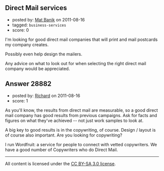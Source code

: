 ## Direct Mail services

- posted by: [Mat Banik](https://stackexchange.com/users/-1/6605-mat-banik) on 2011-08-16
- tagged: `business-services`
- score: 0

I'm looking for good direct mail companies that will print and mail postcards my company creates.

Possibly even help design the mailers.

Any advice on what to look out for when selecting the right direct mail company would be appreciated.


## Answer 28882

- posted by: [Richard](https://stackexchange.com/users/-1/12722-richard) on 2011-08-16
- score: 1

As you'll know, the results from direct mail are measurable, so a good direct mail company has good results from previous campaigns. Ask for facts and figures on what they've achieved -- not just work samples to look at.

A big key to good results is in the copywriting, of course. Design / layout is of course also important. Are you looking for copywriting?

I run Wordfruit: a service for people to connect with vetted copywriters. We have a good number of Copywriters who do Direct Mail.







---

All content is licensed under the [CC BY-SA 3.0 license](https://creativecommons.org/licenses/by-sa/3.0/).
